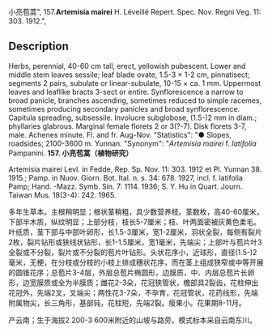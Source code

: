 小亮苞蒿",
157.**Artemisia mairei** H. Léveillé Repert. Spec. Nov. Regni Veg. 11: 303. 1912.",

## Description
Herbs, perennial, 40-60 cm tall, erect, yellowish pubescent. Lower and middle stem leaves sessile; leaf blade ovate, 1.5-3 × 1-2 cm, pinnatisect; segments 2 pairs, subulate or linear-subulate, 10-15 × ca. 1 mm. Uppermost leaves and leaflike bracts 3-sect or entire. Synflorescence a narrow to broad panicle, branches ascending, sometimes reduced to simple racemes, sometimes producing secondary panicles and broad synflorescence. Capitula spreading, subsessile. Involucre subglobose, (1.5-)2 mm in diam.; phyllaries glabrous. Marginal female florets 2 or 3(?-7). Disk florets 3-7, male. Achenes minute. Fl. and fr. Aug-Nov.
  "Statistics": "● Slopes, roadsides; 2100-3600 m. Yunnan.
  "Synonym": "*Artemisia mairei* f. *latifolia* Pampanini.
**157. 小亮苞蒿（植物研究）**

Artemisia mairei Levl. in Fedde, Rep. Sp. Nov. 11: 303. 1912 et Pl. Yunnan 38. 1915.; Pamp. in Nuov. Giorn. Bot. Ital. n. s. 34: 678. 1927, incl. f. latifolia Pamp; Hand. -Mazz. Symb. Sin. 7: 1114. 1936; S. Y. Hu in Quart. Journ. Taiwan Mus. 18(3-4): 242. 1965.

多年生草本。主根稍明显；根状茎稍粗，具少数营养枝。茎数枚，高40-60厘米，下部半木质，纵纹明显；上部分枝，枝长5-7厘米；枝、叶两面密被灰黄色柔毛。叶纸质，茎下部与中部叶卵形，长1.5-3厘米，宽1-2厘米，羽状全裂，每侧有裂片2枚，裂片钻形或狭线状钻形，长1-1.5厘米，宽1毫米，先端尖；上部叶与苞片叶3全裂或不分裂，裂片或不分裂的苞片叶钻形。头状花序小，近球形，直径(1.5-)2毫米，无梗，在分枝或分枝的小枝上排成穗状花序，而在茎上组成狭窄或中等开展的圆锥花序；总苞片3-4层，外层总苞片椭圆形，边膜质，中、内层总苞片长卵形，边宽膜质或全为半膜质；雌花2-3朵，花冠狭管状，檐部具2裂齿，花柱伸出花冠外，先端2叉，叉端尖；两性花3-7朵，不孕育，花冠管状，花药线形，先端附属物尖，长三角形，基部钝，花柱短，先端2裂。瘦果小。花果期8-11月。

产云南；生于海拔2 200-3 600米附近的山坡与路旁。模式标本采自云南东川。
